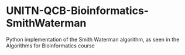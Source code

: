 # UNITN-QCB-Bioinformatics-SmithWaterman
 Python implementation of the Smith Waterman algorithm, as seen in the Algorithms for Bioinformatics course
